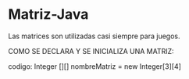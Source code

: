 # Matriz-Java
Las matrices son utilizadas casi siempre para juegos. 

COMO SE DECLARA Y SE INICIALIZA UNA MATRIZ:

codigo:
Integer [][] nombreMatriz = new Integer[3][4]
